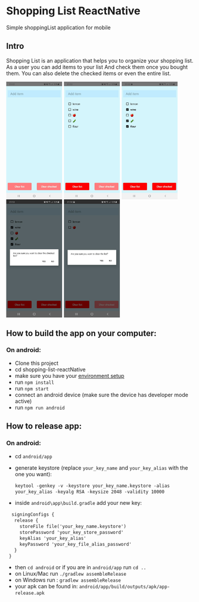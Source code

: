 # Shopping List ReactNative
Simple shoppingList application for mobile

## Intro

Shopping List is an application that helps you to organize your shopping list.
As a user you can add items to your list
And check them once you bought them.
You can also delete the checked items or even the entire list.

<div style="display:flex;">
<img src='./reademeImg/InitialState.jpg' alt='InitialState' width='150' style="padding-right: 5px;" />

<img src='./reademeImg/ShoppingList.jpg' alt='ShoppingList' width='150' style="padding-right: 5px;" />

<img src='./reademeImg/checkedItems.jpg' alt='checkedItems' width='150' style="padding-right: 5px;" />
</div>
<div style="display:flex;">
<img src='./reademeImg/clearCheckedAlert.jpg' alt='clearCheckedAlert' width='150' style="padding-right: 5px;" />

<img src='./reademeImg/clearListAlert.jpg' alt='clearListAlert' width='150' />
</div>

## How to build the app on your computer:
### On android:

* Clone this project
* cd shopping-list-reactNative
* make sure you have your [environment setup](https://reactnative.dev/docs/environment-setup)
* run `npm install`
* run `npm start`
* connect an android device (make sure the device has developer mode active)
* run `npm run android`

## How to release app:
### On android: 

* cd `android/app`
* generate keystore (replace `your_key_name` and `your_key_alias` with the one you want): 
  ```
  keytool -genkey -v -keystore your_key_name.keystore -alias your_key_alias -keyalg RSA -keysize 2048 -validity 10000
  ```
  
 * inside `android\app\build.gradle` add your new key:
 ```
   signingConfigs {
    release {
      storeFile file('your_key_name.keystore')
      storePassword 'your_key_store_password'
      keyAlias 'your_key_alias'
      keyPassword 'your_key_file_alias_password'
    }
  }
 ```
 * then `cd android` or if you are in `android/app` run `cd ..`
 * on Linux/Mac run `./gradlew assembleRelease`
 * on Windows run : `gradlew assembleRelease`
 * your apk can be found in: `android/app/build/outputs/apk/app-release.apk`
